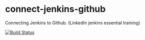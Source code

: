 # connect-jenkins-github
Connecting Jenkins to Github. (LinkedIn jenkins essential training)

[![Build Status](http://13.52.154.110:8080/buildStatus/icon?job=5-parameters)](http://13.52.154.110:8080/job/5-parameters/)
